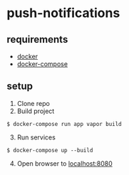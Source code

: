 # push-notifications

## requirements

* [docker](https://docs.docker.com/install/)
* [docker-compose](https://docs.docker.com/compose/install/)

## setup

1. Clone repo
2. Build project
  ```
  $ docker-compose run app vapor build
  ```
3. Run services
  ```
  $ docker-compose up --build
  ```
4. Open browser to [localhost:8080](http://localhost:8080)
